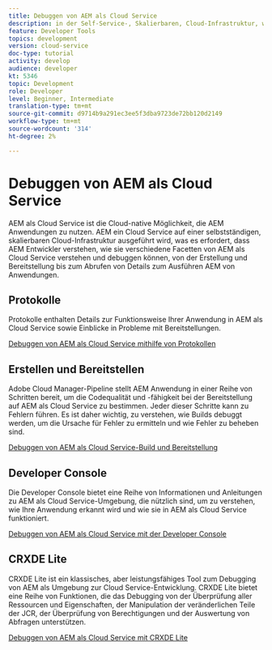 ```yaml
---
title: Debuggen von AEM als Cloud Service
description: in der Self-Service-, Skalierbaren, Cloud-Infrastruktur, was es erfordert, dass AEM Entwickler verstehen, wie verschiedene Facetten von AEM als Cloud Service zu verstehen und zu debuggen sind, von der Erstellung und Bereitstellung bis zum Abrufen von Details über die Ausführung AEM Anwendungen.
feature: Developer Tools
topics: development
version: cloud-service
doc-type: tutorial
activity: develop
audience: developer
kt: 5346
topic: Development
role: Developer
level: Beginner, Intermediate
translation-type: tm+mt
source-git-commit: d9714b9a291ec3ee5f3dba9723de72bb120d2149
workflow-type: tm+mt
source-wordcount: '314'
ht-degree: 2%

---
```



# Debuggen von AEM als Cloud Service

AEM als Cloud Service ist die Cloud-native Möglichkeit, die AEM Anwendungen zu nutzen. AEM ein Cloud Service auf einer selbstständigen, skalierbaren Cloud-Infrastruktur ausgeführt wird, was es erfordert, dass AEM Entwickler verstehen, wie sie verschiedene Facetten von AEM als Cloud Service verstehen und debuggen können, von der Erstellung und Bereitstellung bis zum Abrufen von Details zum Ausführen AEM von Anwendungen.

## Protokolle

Protokolle enthalten Details zur Funktionsweise Ihrer Anwendung in AEM als Cloud Service sowie Einblicke in Probleme mit Bereitstellungen.

[Debuggen von AEM als Cloud Service mithilfe von Protokollen](./logs.md)

## Erstellen und Bereitstellen

Adobe Cloud Manager-Pipeline stellt AEM Anwendung in einer Reihe von Schritten bereit, um die Codequalität und -fähigkeit bei der Bereitstellung auf AEM als Cloud Service zu bestimmen. Jeder dieser Schritte kann zu Fehlern führen. Es ist daher wichtig, zu verstehen, wie Builds debuggt werden, um die Ursache für Fehler zu ermitteln und wie Fehler zu beheben sind.

[Debuggen von AEM als Cloud Service-Build und Bereitstellung](./build-and-deployment.md)

## Developer Console

Die Developer Console bietet eine Reihe von Informationen und Anleitungen zu AEM als Cloud Service-Umgebung, die nützlich sind, um zu verstehen, wie Ihre Anwendung erkannt wird und wie sie in AEM als Cloud Service funktioniert.

[Debuggen von AEM als Cloud Service mit der Developer Console](./developer-console.md)

## CRXDE Lite

CRXDE Lite ist ein klassisches, aber leistungsfähiges Tool zum Debugging von AEM als Umgebung zur Cloud Service-Entwicklung. CRXDE Lite bietet eine Reihe von Funktionen, die das Debugging von der Überprüfung aller Ressourcen und Eigenschaften, der Manipulation der veränderlichen Teile der JCR, der Überprüfung von Berechtigungen und der Auswertung von Abfragen unterstützen.

[Debuggen von AEM als Cloud Service mit CRXDE Lite](./crxde-lite.md)
